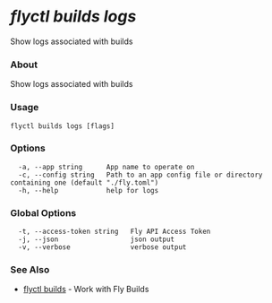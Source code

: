 # _flyctl builds logs_

Show logs associated with builds

### About

Show logs associated with builds

### Usage
```
flyctl builds logs [flags]
```

### Options

```
  -a, --app string      App name to operate on
  -c, --config string   Path to an app config file or directory containing one (default "./fly.toml")
  -h, --help            help for logs
```

### Global Options

```
  -t, --access-token string   Fly API Access Token
  -j, --json                  json output
  -v, --verbose               verbose output
```

### See Also

* [flyctl builds](/docs/flyctl/builds/)	 - Work with Fly Builds

